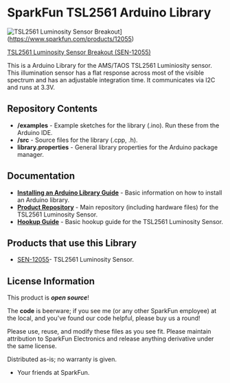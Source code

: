 SparkFun TSL2561 Arduino Library
========================================
![TSL2561 Luminosity Sensor Breakout](https://dlnmh9ip6v2uc.cloudfront.net//images/products/1/2/0/5/5/12055-01.jpg)](https://www.sparkfun.com/products/12055)

[TSL2561 Luminosity Sensor Breakout (SEN-12055)](https://www.sparkfun.com/products/12055)

This is a Arduino Library for the AMS/TAOS TSL2561 Luminiosity sensor.
This illumination sensor has a flat response across most of the visible spectrum and has an adjustable integration time. 
It communicates via I2C and runs at 3.3V. 

Repository Contents
-------------------

* **/examples** - Example sketches for the library (.ino). Run these from the Arduino IDE. 
* **/src** - Source files for the library (.cpp, .h).
* **library.properties** - General library properties for the Arduino package manager. 

Documentation
--------------

* **[Installing an Arduino Library Guide](https://learn.sparkfun.com/tutorials/installing-an-arduino-library)** - Basic information on how to install an Arduino library.
* **[Product Repository](https://github.com/sparkfun/TSL2561_Luminosity_Sensor_BOB/)** - Main repository (including hardware files) for the TSL2561 Luminosity Sensor.
* **[Hookup Guide](https://learn.sparkfun.com/tutorials/tsl2561-luminosity-sensor-hookup-guide)** - Basic hookup guide for the TSL2561 Luminosity Sensor.

Products that use this Library 
---------------------------------

* [SEN-12055](Shttps://www.sparkfun.com/products/12055)- TSL2561 Luminosity Sensor.



License Information
-------------------

This product is _**open source**_! 

The **code** is beerware; if you see me (or any other SparkFun employee) at the local, and you've found our code helpful, please buy us a round!

Please use, reuse, and modify these files as you see fit. Please maintain attribution to SparkFun Electronics and release anything derivative under the same license.

Distributed as-is; no warranty is given.

- Your friends at SparkFun.
